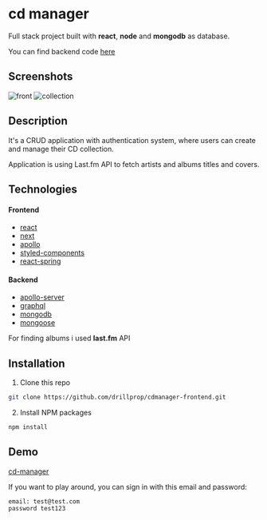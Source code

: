 # cd manager

Full stack project built with **react**, **node** and **mongodb** as database.

You can find backend code [here](https://github.com/drillprop/cdmanager-backend)

## Screenshots

![front](https://user-images.githubusercontent.com/51168865/82314148-a8576f00-99c9-11ea-9848-58007cca78f0.png)
![collection](https://user-images.githubusercontent.com/51168865/82314151-a9889c00-99c9-11ea-9c7b-285fa598cd3b.png)

## Description

It's a CRUD application with authentication system, where users can
create and manage their CD collection.

Application is using Last.fm API
to fetch artists and albums titles and covers.

## Technologies

#### Frontend

- [react](https://reactjs.org/)
- [next](https://nextjs.org/)
- [apollo](https://www.apollographql.com/)
- [styled-components](https://www.styled-components.com/)
- [react-spring](https://www.react-spring.io/)

#### Backend

- [apollo-server](https://www.apollographql.com/)
- [graphql](https://graphql.org/)
- [mongodb](https://www.mongodb.com/)
- [mongoose](https://mongoosejs.com/)

For finding albums i used **last.fm** API

## Installation

1. Clone this repo

```sh
git clone https://github.com/drillprop/cdmanager-frontend.git
```

2. Install NPM packages

```sh
npm install
```

## Demo

[cd-manager](https://cdmanager-frontend.now.sh/)

If you want to play around, you can sign in with this email and password:

    email: test@test.com
    password test123
